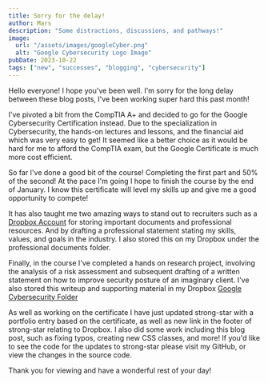 ```yaml
---
title: Sorry for the delay!
author: Mars
description: "Some distractions, discussions, and pathways!"
image:
  url: "/assets/images/googleCyber.png"
  alt: "Google Cybersecurity Logo Image"
pubDate: 2023-10-22
tags: ["new", "successes", "blogging", "cybersecurity"]
---
```


Hello everyone! I hope you've been well. I'm sorry for the long delay between these blog posts, I've been working super hard this past month!

I've pivoted a bit from the CompTIA A+ and decided to go for the Google Cybersecurity Certification instead. Due to the specialization in Cybersecurity, the hands-on lectures and lessons, and the financial aid which was very easy to get! It seemed like a better choice as it would be hard for me to afford the CompTIA exam, but the Google Certificate is much more cost efficient.

So far I've done a good bit of the course! Completing the first part and 50% of the second! At the pace I'm going I hope to finish the course by the end of January. I know this certificate will level my skills up and give me a good opportunity to compete!

It has also taught me two amazing ways to stand out to recruiters such as a <span style="color:552A8B">[Dropbox Account](https://www.dropbox.com/home/Job%20Resources%20-%20Ryan%20S%20%281%29?share_manage_access=false&sharing_recipient_info=)</span> for storing important documents and professional resources. And by drafting a professional statement stating my skills, values, and goals in the industry. I also stored this on my Dropbox under the professional documents folder.

Finally, in the course I've completed a hands on research project, involving the analysis of a risk assessment and subsequent drafting of a written statement on how to improve security posture of an imaginary client. I've also stored this writeup and supporting material in my Dropbox <span style="color:552A8B">[Google Cybersecurity Folder](https://www.dropbox.com/scl/fo/ff8apeu039ucv7lxppmd6/h?rlkey=gz4h0jebhewjxd18a43olwpq7&dl=0)</span>

As well as working on the certificate I have just updated strong-star with a portfolio entry based on the certificate, as well as new link in the footer of strong-star relating to Dropbox. I also did some work including this blog post, such as fixing typos, creating new CSS classes, and more! If you'd like to see the  code for the updates to strong-star please visit my GitHub, or view the changes in the source code.

Thank you for viewing and have a wonderful rest of your day!